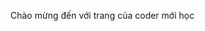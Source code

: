 <h>Chào mừng đến với trang của coder mới học<h>

<!---
codewithhoang/codewithhoang is a ✨ special ✨ repository because its `README.md` (this file) appears on your GitHub profile.
You can click the Preview link to take a look at your changes.
--->
